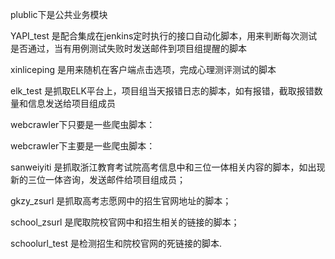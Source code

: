 ﻿plublic下是公共业务模块

YAPI_test 是配合集成在jenkins定时执行的接口自动化脚本，用来判断每次测试是否通过，当有用例测试失败时发送邮件到项目组提醒的脚本

xinliceping 是用来随机在客户端点击选项，完成心理测评测试的脚本

elk_test 是抓取ELK平台上，项目组当天报错日志的脚本，如有报错，截取报错数量和信息发送给项目组成员

webcrawler下只要是一些爬虫脚本：

webcrawler下主要是一些爬虫脚本：

sanweiyiti 是抓取浙江教育考试院高考信息中和三位一体相关内容的脚本，如出现新的三位一体咨询，发送邮件给项目组成员；

gkzy_zsurl 是抓取高考志愿网中的招生官网地址的脚本；

school_zsurl 是爬取院校官网中和招生相关的链接的脚本；

schoolurl_test 是检测招生和院校官网的死链接的脚本.
